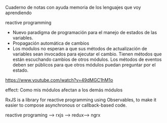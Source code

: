 
Cuaderno de notas con ayuda memoria de los lenguajes que voy aprendiendo

reactive programming
- Nuevo paradigma de programación para el manejo de estados de las variables. 
- Propagación automática de cambios
- Los modulos no esperan a que sus métodos de actualización de variables sean invocados para ejecutar el cambio. Tienen métodos que están escuchando cambios de otros módulos. Los métodos de eventos deben ser públicos para que otros módulos puedan preguntar por el estado.  

https://www.youtube.com/watch?v=49dMGC1hM1o

effect: Como mis módulos afectan a los demás módulos


RxJS is a library for reactive programming using Observables, to make it easier to compose asynchronous or callback-based code.

reactive programing --> rxjs --> redux--> ngrx  
